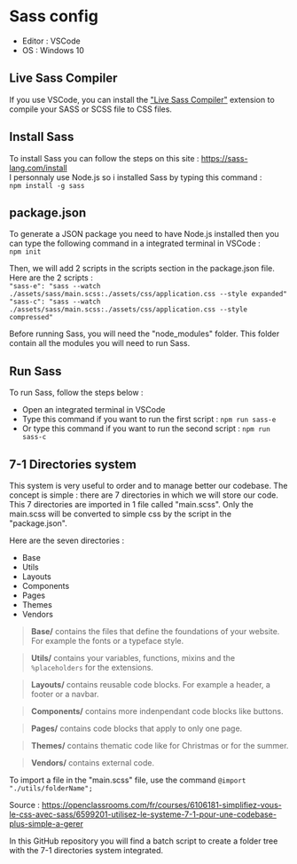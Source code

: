 # Sass config
- Editor : VSCode
- OS : Windows 10

## Live Sass Compiler
If you use VSCode, you can install the ["Live Sass Compiler"](https://marketplace.visualstudio.com/items?itemName=ritwickdey.live-sass) extension to compile your SASS or SCSS file to CSS files.

## Install Sass
To install Sass you can follow the steps on this site : https://sass-lang.com/install  
I personnaly use Node.js so i installed Sass by typing this command :  
`npm install -g sass`

## package.json
To generate a JSON package you need to have Node.js installed then you can type the following command in a integrated terminal in VSCode :  
`npm init`  

Then, we will add 2 scripts in the scripts section in the package.json file. Here are the 2 scripts :  
`"sass-e": "sass --watch ./assets/sass/main.scss:./assets/css/application.css --style expanded"`  
`"sass-c": "sass --watch ./assets/sass/main.scss:./assets/css/application.css --style compressed"`  

Before running Sass, you will need the "node_modules" folder. This folder contain all the modules you will need to run Sass.

## Run Sass
To run Sass, follow the steps below :  
- Open an integrated terminal in VSCode
- Type this command if you want to run the first script : `npm run sass-e`
- Or type this command if you want to run the second script : `npm run sass-c`

## 7-1 Directories system
This system is very useful to order and to manage better our codebase.
The concept is simple : there are 7 directories in which we will store our code. This 7 directories are imported in 1 file called "main.scss". Only the main.scss will be converted to simple css by the script in the "package.json".

Here are the seven directories :
- Base
- Utils
- Layouts
- Components
- Pages
- Themes
- Vendors

> **Base/** contains the files that define the foundations of your website. For example the fonts or a typeface style.

> **Utils/** contains your variables, functions, mixins and the `%placeholders` for the extensions.

> **Layouts/** contains reusable code blocks. For example a header, a footer or a navbar.

> **Components/** contains more indenpendant code blocks like buttons.

> **Pages/** contains code blocks that apply to only one page.

> **Themes/** contains thematic code like for Christmas or for the summer.

> **Vendors/** contains external code.

To import a file in the "main.scss" file, use the command `@import "./utils/folderName";`

Source : https://openclassrooms.com/fr/courses/6106181-simplifiez-vous-le-css-avec-sass/6599201-utilisez-le-systeme-7-1-pour-une-codebase-plus-simple-a-gerer

In this GitHub repository you will find a batch script to create a folder tree with the 7-1 directories system integrated.